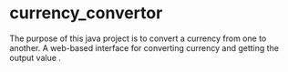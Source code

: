 # currency_convertor
The purpose of this java project is to convert a currency from one to another. A web-based interface for converting currency and getting the output value .
